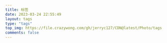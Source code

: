 ```yaml
---
title: 标签
date: 2023-03-24 22:55:49
layout: tags
type: "tags"
top_img: https://file.crazywong.com/gh/jerryc127/CDN@latest/Photo/tags.jpg
comments: false
---
```

